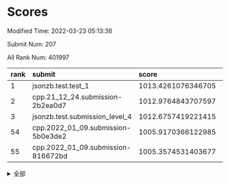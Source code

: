 # Scores

Modified Time: 2022-03-23 05:13:36

Submit Num: 207

All Rank Num: 401997

| rank |               submit               |       score        |       sigma        | pk_num |
| :--- | :--------------------------------- | :----------------- | :----------------- | :----- |
| 1    | jsonzb.test.test_1                 | 1013.4261076346705 | 0.8007918757745366 | 7762   |
| 2    | cpp.21_12_24.submission-2b2ea0d7   | 1012.9764843707597 | 0.7837969501912375 | 7772   |
| 3    | jsonzb.test.submission_level_4     | 1012.6757419221415 | 0.8203745759681613 | 7772   |
| 54   | cpp.2022_01_09.submission-5b0e3de2 | 1005.9170366122985 | 0.7134471295993211 | 7769   |
| 55   | cpp.2022_01_09.submission-816672bd | 1005.3574531403677 | 0.7299110914117891 | 7767   |


<details>
<summary>全部</summary>

| rank |                 submit                 |       score        |       sigma        | pk_num |
| :--- | :------------------------------------- | :----------------- | :----------------- | :----- |
| 1    | jsonzb.test.test_1                     | 1013.4261076346705 | 0.8007918757745366 | 7762   |
| 2    | cpp.21_12_24.submission-2b2ea0d7       | 1012.9764843707597 | 0.7837969501912375 | 7772   |
| 3    | jsonzb.test.submission_level_4         | 1012.6757419221415 | 0.8203745759681613 | 7772   |
| 4    | gobigger.level_3.submission_level_3_15 | 1011.8379125928216 | 0.7953001988436368 | 7768   |
| 5    | gobigger.level_3.submission_level_3_30 | 1011.6097163696161 | 0.7535161074586417 | 7770   |
| 6    | gobigger.level_3.submission_level_3_43 | 1011.5137399800894 | 0.777727275213323  | 7772   |
| 7    | gobigger.level_3.submission_level_3_40 | 1011.4583571817401 | 0.8003286959159942 | 7771   |
| 8    | gobigger.level_3.submission_level_3_33 | 1011.1556716849005 | 0.787382772153273  | 7767   |
| 9    | gobigger.level_3.submission_level_3_34 | 1011.1094259968029 | 0.7786030967301348 | 7765   |
| 10   | gobigger.level_3.submission_level_3_1  | 1011.010949063352  | 0.7679888050236487 | 7773   |
| 11   | gobigger.level_3.submission_level_3_24 | 1010.8966486536792 | 0.7756935051371563 | 7765   |
| 12   | gobigger.level_3.submission_level_3_47 | 1010.6506837123048 | 0.7801858151881907 | 7768   |
| 13   | gobigger.level_3.submission_level_3_4  | 1010.632319544301  | 0.764361570648485  | 7771   |
| 14   | gobigger.level_3.submission_level_3_36 | 1010.6304577145814 | 0.7543210649958532 | 7769   |
| 15   | gobigger.level_3.submission_level_3_29 | 1010.5570249568982 | 0.7622682053209194 | 7764   |
| 16   | gobigger.level_3.submission_level_3_14 | 1010.5372881088169 | 0.7571457239640539 | 7764   |
| 17   | gobigger.level_3.submission_level_3_19 | 1010.4280531229502 | 0.7715362226205541 | 7765   |
| 18   | gobigger.level_3.submission_level_3_16 | 1010.2667531307968 | 0.7752181927349886 | 7765   |
| 19   | gobigger.level_3.submission_level_3_3  | 1010.2526422128453 | 0.7688175027354154 | 7765   |
| 20   | gobigger.level_3.submission_level_3_0  | 1010.2494627877934 | 0.7440396829394587 | 7764   |
| 21   | gobigger.level_3.submission_level_3_39 | 1010.2459832974932 | 0.773494123892771  | 7770   |
| 22   | gobigger.level_3.submission_level_3_10 | 1010.2417952540685 | 0.7532013682090792 | 7769   |
| 23   | gobigger.level_3.submission_level_3_9  | 1010.2281580704091 | 0.7879629717047195 | 7769   |
| 24   | gobigger.level_3.submission_level_3_5  | 1010.2254309614434 | 0.7653137963680958 | 7771   |
| 25   | gobigger.level_3.submission_level_3_11 | 1010.1140730013221 | 0.7663438851907867 | 7762   |
| 26   | gobigger.level_3.submission_level_3_26 | 1010.0534680789045 | 0.7692118972168108 | 7765   |
| 27   | gobigger.level_3.submission_level_3_46 | 1010.0444837915672 | 0.7575623402443293 | 7773   |
| 28   | gobigger.level_3.submission_level_3_49 | 1009.9841282913554 | 0.7424052936902047 | 7768   |
| 29   | gobigger.level_3.submission_level_3_27 | 1009.9708476520397 | 0.7371508476834593 | 7765   |
| 30   | gobigger.level_3.submission_level_3_25 | 1009.9308279181467 | 0.7480192385468356 | 7769   |
| 31   | gobigger.level_3.submission_level_3_38 | 1009.8993100256861 | 0.7482031227758295 | 7770   |
| 32   | gobigger.level_3.submission_level_3_48 | 1009.8853525767022 | 0.753090206447679  | 7766   |
| 33   | gobigger.level_3.submission_level_3_44 | 1009.7741991884972 | 0.7856589482658385 | 7772   |
| 34   | gobigger.level_3.submission_level_3_37 | 1009.697161848752  | 0.7581726552023011 | 7772   |
| 35   | gobigger.level_3.submission_level_3_17 | 1009.673262903988  | 0.7497831011862731 | 7768   |
| 36   | gobigger.level_3.submission_level_3_45 | 1009.6671024123312 | 0.7649967500657937 | 7770   |
| 37   | gobigger.level_3.submission_level_3_23 | 1009.660566237224  | 0.7461040047651837 | 7769   |
| 38   | gobigger.level_3.submission_level_3_18 | 1009.6455521711799 | 0.7649591051145317 | 7767   |
| 39   | gobigger.level_3.submission_level_3_32 | 1009.6365716238768 | 0.7593740770502407 | 7764   |
| 40   | gobigger.level_3.submission_level_3_42 | 1009.6356911119959 | 0.7587395692650827 | 7768   |
| 41   | gobigger.level_3.submission_level_3_2  | 1009.5742997781493 | 0.7696823482601879 | 7767   |
| 42   | gobigger.level_3.submission_level_3_20 | 1009.570857150274  | 0.7509612499046328 | 7764   |
| 43   | gobigger.level_3.submission_level_3_22 | 1009.5007697922503 | 0.753287779918692  | 7763   |
| 44   | gobigger.level_3.submission_level_3_41 | 1009.4887397552318 | 0.7565986644061222 | 7767   |
| 45   | gobigger.level_3.submission_level_3_28 | 1009.2813507183598 | 0.747752780814263  | 7768   |
| 46   | gobigger.level_3.submission_level_3_6  | 1009.0792404972163 | 0.7583713399285819 | 7768   |
| 47   | gobigger.level_3.submission_level_3_8  | 1008.9697579711847 | 0.751476611553068  | 7770   |
| 48   | gobigger.level_3.submission_level_3_7  | 1008.9095859374952 | 0.7502575379214584 | 7770   |
| 49   | gobigger.level_3.submission_level_3_31 | 1008.8002119277436 | 0.7360375347299805 | 7771   |
| 50   | gobigger.level_3.submission_level_3_13 | 1008.5795255497462 | 0.7383569724108361 | 7767   |
| 51   | gobigger.level_3.submission_level_3_21 | 1008.5655861890616 | 0.7462908062332398 | 7766   |
| 52   | gobigger.level_3.submission_level_3_12 | 1008.477660715086  | 0.7427243381330035 | 7771   |
| 53   | gobigger.level_3.submission_level_3_35 | 1008.4400420426844 | 0.7328315127694515 | 7767   |
| 54   | cpp.2022_01_09.submission-5b0e3de2     | 1005.9170366122985 | 0.7134471295993211 | 7769   |
| 55   | cpp.2022_01_09.submission-816672bd     | 1005.3574531403677 | 0.7299110914117891 | 7767   |
| 56   | gobigger.level_1.submission_level_1_42 | 1004.7023108443374 | 0.7166038459831705 | 7766   |
| 57   | gobigger.level_1.submission_level_1_44 | 1004.6828293389516 | 0.7366405578063862 | 7771   |
| 58   | gobigger.level_1.submission_level_1_12 | 1004.5100069643619 | 0.7373792479892703 | 7764   |
| 59   | gobigger.level_1.submission_level_1_29 | 1004.419101976489  | 0.7150872714815877 | 7765   |
| 60   | gobigger.level_1.submission_level_1_35 | 1004.2854688306463 | 0.7261281351806268 | 7770   |
| 61   | gobigger.level_1.submission_level_1_33 | 1004.2822652444291 | 0.7092885538387274 | 7771   |
| 62   | gobigger.level_1.submission_level_1_15 | 1004.087172961048  | 0.7209664658233248 | 7765   |
| 63   | gobigger.level_1.submission_level_1_43 | 1003.9955726648244 | 0.7171235591033582 | 7767   |
| 64   | gobigger.level_1.submission_level_1_1  | 1003.9218208912831 | 0.7201733272661446 | 7765   |
| 65   | gobigger.level_1.submission_level_1_20 | 1003.8395459008594 | 0.7140779341235092 | 7765   |
| 66   | gobigger.level_1.submission_level_1_30 | 1003.7115206698254 | 0.7176125690398556 | 7769   |
| 67   | gobigger.level_1.submission_level_1_26 | 1003.7007932931291 | 0.72405354179347   | 7768   |
| 68   | gobigger.level_1.submission_level_1_2  | 1003.6412430212371 | 0.7110854460864788 | 7768   |
| 69   | gobigger.level_1.submission_level_1_8  | 1003.5334067606763 | 0.7093784959235869 | 7764   |
| 70   | gobigger.level_1.submission_level_1_18 | 1003.5267455237321 | 0.7123975768285289 | 7770   |
| 71   | gobigger.level_1.submission_level_1_9  | 1003.4514645431346 | 0.7008223942754871 | 7770   |
| 72   | gobigger.level_1.submission_level_1_7  | 1003.4390460913996 | 0.708700213763902  | 7764   |
| 73   | gobigger.level_1.submission_level_1_27 | 1003.4099742146095 | 0.7187418742581896 | 7773   |
| 74   | gobigger.level_1.submission_level_1_5  | 1003.3904942310451 | 0.7271427608448697 | 7773   |
| 75   | gobigger.level_1.submission_level_1_25 | 1003.3824430905063 | 0.7265390819587392 | 7771   |
| 76   | gobigger.level_1.submission_level_1_21 | 1003.3553142712959 | 0.717863720992856  | 7768   |
| 77   | gobigger.level_1.submission_level_1_32 | 1003.3091661803475 | 0.7146415455147592 | 7767   |
| 78   | gobigger.level_1.submission_level_1_23 | 1003.2227281309491 | 0.7183942638829676 | 7769   |
| 79   | gobigger.level_1.submission_level_1_40 | 1003.1818427784956 | 0.7149200038988925 | 7766   |
| 80   | gobigger.level_1.submission_level_1_48 | 1003.070350216973  | 0.7147501363709251 | 7769   |
| 81   | gobigger.level_1.submission_level_1_16 | 1003.0088554852641 | 0.7198296935818908 | 7769   |
| 82   | gobigger.level_1.submission_level_1_13 | 1002.9077273560014 | 0.7153901073305607 | 7770   |
| 83   | gobigger.level_1.submission_level_1_38 | 1002.90444248434   | 0.7263333058415191 | 7769   |
| 84   | gobigger.level_1.submission_level_1_22 | 1002.8201448014034 | 0.7107633491704509 | 7771   |
| 85   | gobigger.level_1.submission_level_1_28 | 1002.7962787558578 | 0.7153626353759698 | 7762   |
| 86   | gobigger.level_1.submission_level_1_19 | 1002.7860160744963 | 0.7151727163156142 | 7773   |
| 87   | gobigger.level_1.submission_level_1_0  | 1002.7825073379987 | 0.713735966760779  | 7766   |
| 88   | gobigger.level_1.submission_level_1_39 | 1002.7783225771905 | 0.6993715147793108 | 7770   |
| 89   | gobigger.level_1.submission_level_1_36 | 1002.7523218414453 | 0.7162133227377305 | 7765   |
| 90   | gobigger.level_1.submission_level_1_3  | 1002.6792610740523 | 0.713944354684925  | 7772   |
| 91   | gobigger.level_1.submission_level_1_37 | 1002.6775344196969 | 0.7197521762674914 | 7773   |
| 92   | gobigger.level_1.submission_level_1_24 | 1002.6654142696918 | 0.7087027959275599 | 7764   |
| 93   | gobigger.level_1.submission_level_1_41 | 1002.6355489564154 | 0.70655762196382   | 7764   |
| 94   | gobigger.level_1.submission_level_1_46 | 1002.6344231887501 | 0.7156098398280721 | 7768   |
| 95   | gobigger.level_1.submission_level_1_47 | 1002.6315078908558 | 0.721770732926667  | 7771   |
| 96   | gobigger.level_1.submission_level_1_34 | 1002.6202779130039 | 0.7151207193906343 | 7767   |
| 97   | gobigger.level_1.submission_level_1_17 | 1002.5578839309158 | 0.7153681093676219 | 7768   |
| 98   | gobigger.level_1.submission_level_1_14 | 1002.5467798524891 | 0.7095933309226496 | 7768   |
| 99   | gobigger.level_1.submission_level_1_6  | 1002.5062167969767 | 0.7048302852236268 | 7769   |
| 100  | gobigger.level_1.submission_level_1_49 | 1002.4889387666486 | 0.7064751528581247 | 7774   |
| 101  | gobigger.level_1.submission_level_1_45 | 1002.4824079986271 | 0.7009516958685013 | 7767   |
| 102  | gobigger.level_1.submission_level_1_10 | 1002.4153570837706 | 0.710001779007462  | 7767   |
| 103  | gobigger.level_1.submission_level_1_4  | 1002.2342640079336 | 0.7114839355423501 | 7772   |
| 104  | gobigger.level_1.submission_level_1_11 | 1002.0115685704853 | 0.7049266876614902 | 7770   |
| 105  | gobigger.level_1.submission_level_1_31 | 1001.5825333769285 | 0.7114122503364821 | 7763   |
| 106  | gobigger.random.submission_random_47   | 997.2793055847601  | 0.7000865331341306 | 7768   |
| 107  | gobigger.random.submission_random_15   | 997.144392163761   | 0.724805629813625  | 7769   |
| 108  | gobigger.random.submission_random_2    | 997.0260176758189  | 0.7115347816583182 | 7769   |
| 109  | gobigger.random.submission_random_41   | 996.9655760822386  | 0.7134480116513354 | 7767   |
| 110  | gobigger.random.submission_random_31   | 996.813786874485   | 0.7061568590711821 | 7763   |
| 111  | gobigger.random.submission_random_21   | 996.797434566897   | 0.7083206578915174 | 7768   |
| 112  | gobigger.random.submission_random_5    | 996.7970040253699  | 0.7221860017744446 | 7772   |
| 113  | gobigger.random.submission_random_10   | 996.7667199795418  | 0.7185300722480962 | 7768   |
| 114  | gobigger.random.submission_random_28   | 996.7476937701831  | 0.7158299044651615 | 7774   |
| 115  | gobigger.random.submission_random_45   | 996.6866045462872  | 0.7045003436917598 | 7767   |
| 116  | gobigger.random.submission_random_32   | 996.6800159542519  | 0.7036507907469732 | 7765   |
| 117  | gobigger.random.submission_random_4    | 996.5328070081401  | 0.7154074271072124 | 7770   |
| 118  | gobigger.random.submission_random_22   | 996.5175899212975  | 0.7049345320466183 | 7764   |
| 119  | gobigger.random.submission_random_43   | 996.4919023700057  | 0.6996902794336926 | 7759   |
| 120  | gobigger.random.submission_random_1    | 996.4456131715583  | 0.6894971889135172 | 7772   |
| 121  | gobigger.random.submission_random_29   | 996.430013798625   | 0.7059077136510394 | 7771   |
| 122  | gobigger.random.submission_random_19   | 996.4052061781443  | 0.7083574402420648 | 7768   |
| 123  | gobigger.random.submission_random_27   | 996.3967169081255  | 0.7272705217662516 | 7766   |
| 124  | gobigger.random.submission_random_40   | 996.3774926554416  | 0.7102850206953237 | 7768   |
| 125  | gobigger.random.submission_random_44   | 996.338077590561   | 0.7109351603743804 | 7770   |
| 126  | gobigger.random.submission_random_26   | 996.3120628755141  | 0.7096925109043604 | 7768   |
| 127  | gobigger.random.submission_random_6    | 996.289888101515   | 0.7203693629719637 | 7770   |
| 128  | gobigger.random.submission_random_48   | 996.2808678310037  | 0.7310760838601655 | 7765   |
| 129  | gobigger.random.submission_random_3    | 996.2404763175542  | 0.7090350830233085 | 7767   |
| 130  | gobigger.random.submission_random_20   | 996.2224583370497  | 0.7110047728738305 | 7774   |
| 131  | gobigger.random.submission_random_11   | 996.2180148538482  | 0.7243398094595029 | 7773   |
| 132  | gobigger.random.submission_random_0    | 996.1905491260413  | 0.7112657091941487 | 7769   |
| 133  | gobigger.random.submission_random_42   | 996.1093741072018  | 0.7102753718923468 | 7772   |
| 134  | gobigger.random.submission_random_39   | 996.0848891198608  | 0.7064872080095882 | 7767   |
| 135  | gobigger.random.submission_random_13   | 996.0564177504544  | 0.7216644397297243 | 7770   |
| 136  | gobigger.random.submission_random_17   | 996.0205483428273  | 0.7112424914049712 | 7771   |
| 137  | gobigger.random.submission_random_14   | 995.978395150658   | 0.7157340375335408 | 7767   |
| 138  | gobigger.random.submission_random_18   | 995.9245573804002  | 0.7100492022028394 | 7767   |
| 139  | gobigger.random.submission_random_7    | 995.9186289991273  | 0.7146616564807187 | 7768   |
| 140  | gobigger.random.submission_random_38   | 995.8540641001428  | 0.7054205125331752 | 7772   |
| 141  | gobigger.random.submission_random_23   | 995.7706887565109  | 0.7022540818401395 | 7771   |
| 142  | gobigger.random.submission_random_12   | 995.7564840862849  | 0.7300803002391619 | 7767   |
| 143  | gobigger.random.submission_random_49   | 995.7174496388308  | 0.7010795207183413 | 7771   |
| 144  | gobigger.random.submission_random_24   | 995.6983562970064  | 0.7253205848836541 | 7766   |
| 145  | gobigger.random.submission_random_25   | 995.6184601800185  | 0.7072466683720576 | 7757   |
| 146  | gobigger.random.submission_random_33   | 995.5769680166721  | 0.7057001024030796 | 7767   |
| 147  | gobigger.random.submission_random_35   | 995.5092095438014  | 0.7185675879451187 | 7767   |
| 148  | gobigger.random.submission_random_8    | 995.4468941096688  | 0.7218391521304821 | 7766   |
| 149  | gobigger.random.submission_random_37   | 995.3853919437136  | 0.7088523533597857 | 7770   |
| 150  | gobigger.random.submission_random_9    | 995.2493988052379  | 0.7055365420854008 | 7768   |
| 151  | gobigger.random.submission_random_16   | 995.2400704341799  | 0.723557067110196  | 7768   |
| 152  | gobigger.random.submission_random_36   | 995.1680727648859  | 0.7062225468874597 | 7768   |
| 153  | gobigger.random.submission_random_34   | 994.9244827365076  | 0.7250421835995683 | 7766   |
| 154  | gobigger.random.submission_random_46   | 994.7687347584365  | 0.72222403533128   | 7768   |
| 155  | gobigger.random.submission_random_30   | 994.7249051903038  | 0.7349426773390498 | 7773   |
| 156  | gobigger.level_2.submission_level_2_7  | 994.3775096863266  | 0.7269185312157885 | 7762   |
| 157  | gobigger.level_2.submission_level_2_2  | 994.0803153158607  | 0.7293347450862392 | 7764   |
| 158  | gobigger.level_2.submission_level_2_35 | 993.7669103933159  | 0.7273588501508286 | 7772   |
| 159  | gobigger.level_2.submission_level_2_44 | 993.7480899900493  | 0.7272624088215378 | 7766   |
| 160  | gobigger.level_2.submission_level_2_0  | 993.6136133834005  | 0.7249678507448453 | 7766   |
| 161  | gobigger.level_2.submission_level_2_13 | 993.4085845402809  | 0.7248260087897789 | 7771   |
| 162  | gobigger.level_2.submission_level_2_23 | 993.383727039381   | 0.7268729996038539 | 7763   |
| 163  | gobigger.level_2.submission_level_2_19 | 993.2320110921041  | 0.7339467994090709 | 7766   |
| 164  | gobigger.level_2.submission_level_2_12 | 993.1652996930711  | 0.7288173438626162 | 7774   |
| 165  | gobigger.level_2.submission_level_2_3  | 992.8374381651921  | 0.7368368101622608 | 7769   |
| 166  | gobigger.level_2.submission_level_2_41 | 992.7882115082227  | 0.7485805524104072 | 7768   |
| 167  | gobigger.level_2.submission_level_2_37 | 992.7763427952791  | 0.7306702559893796 | 7772   |
| 168  | gobigger.level_2.submission_level_2_47 | 992.4282505775946  | 0.7347462693050151 | 7768   |
| 169  | gobigger.level_2.submission_level_2_26 | 992.4070846040278  | 0.7456478228666347 | 7770   |
| 170  | gobigger.level_2.submission_level_2_15 | 992.3291486168356  | 0.7405852725607331 | 7769   |
| 171  | gobigger.level_2.submission_level_2_16 | 992.2974743069435  | 0.745292376618173  | 7770   |
| 172  | gobigger.level_2.submission_level_2_10 | 992.1914718188281  | 0.7351855305824793 | 7764   |
| 173  | gobigger.level_2.submission_level_2_33 | 992.1796772380104  | 0.7477951617814559 | 7767   |
| 174  | gobigger.level_2.submission_level_2_4  | 992.1371329299795  | 0.7448456378197528 | 7767   |
| 175  | gobigger.level_2.submission_level_2_20 | 992.0755573950215  | 0.7388309757276272 | 7768   |
| 176  | gobigger.level_2.submission_level_2_36 | 992.0697879015227  | 0.7588654524133086 | 7768   |
| 177  | gobigger.level_2.submission_level_2_21 | 992.0509722272806  | 0.7384451432304407 | 7770   |
| 178  | gobigger.level_2.submission_level_2_9  | 992.030325373954   | 0.7322233035671118 | 7768   |
| 179  | gobigger.level_2.submission_level_2_11 | 991.9547769807165  | 0.7617849365590696 | 7766   |
| 180  | gobigger.level_2.submission_level_2_32 | 991.8334085371363  | 0.7539014931671449 | 7767   |
| 181  | gobigger.level_2.submission_level_2_45 | 991.7900848797993  | 0.7539752860021497 | 7765   |
| 182  | gobigger.level_2.submission_level_2_49 | 991.7728524106179  | 0.749736309825632  | 7765   |
| 183  | gobigger.level_2.submission_level_2_30 | 991.7639373364672  | 0.726001735408604  | 7769   |
| 184  | gobigger.level_2.submission_level_2_17 | 991.7518627072747  | 0.7504853576578479 | 7770   |
| 185  | gobigger.level_2.submission_level_2_18 | 991.7323225349966  | 0.7546403901023051 | 7771   |
| 186  | gobigger.level_2.submission_level_2_1  | 991.7004780045249  | 0.7435040756744841 | 7766   |
| 187  | gobigger.level_2.submission_level_2_25 | 991.6364712635251  | 0.7364274575766341 | 7767   |
| 188  | gobigger.level_2.submission_level_2_24 | 991.6098779117335  | 0.7572073125079454 | 7769   |
| 189  | gobigger.level_2.submission_level_2_38 | 991.5824033570476  | 0.7355084300435673 | 7772   |
| 190  | gobigger.level_2.submission_level_2_48 | 991.5276066373518  | 0.7260531121243513 | 7768   |
| 191  | gobigger.level_2.submission_level_2_14 | 991.513744217524   | 0.7634029578973669 | 7766   |
| 192  | gobigger.level_2.submission_level_2_22 | 991.4847028721622  | 0.7470119417155443 | 7773   |
| 193  | gobigger.level_2.submission_level_2_39 | 991.470397131193   | 0.7493456790627521 | 7770   |
| 194  | gobigger.level_2.submission_level_2_34 | 991.4113190435388  | 0.7396547414419642 | 7765   |
| 195  | gobigger.level_2.submission_level_2_29 | 991.3342477780843  | 0.7686503957746437 | 7764   |
| 196  | gobigger.level_2.submission_level_2_42 | 991.2898264087213  | 0.7504943926430792 | 7767   |
| 197  | gobigger.level_2.submission_level_2_46 | 991.2005667880026  | 0.7598517289334864 | 7767   |
| 198  | gobigger.level_2.submission_level_2_5  | 991.1403295893226  | 0.7418787356657184 | 7773   |
| 199  | gobigger.level_2.submission_level_2_40 | 991.1312523642229  | 0.7667863241877345 | 7771   |
| 200  | gobigger.level_2.submission_level_2_27 | 991.0813605785979  | 0.7580034817930117 | 7766   |
| 201  | gobigger.level_2.submission_level_2_31 | 991.0246140148     | 0.7514828401754878 | 7770   |
| 202  | gobigger.level_2.submission_level_2_8  | 990.6379920834662  | 0.7722734600603748 | 7770   |
| 203  | gobigger.level_2.submission_level_2_28 | 990.6243636180785  | 0.7831305622461482 | 7772   |
| 204  | gobigger.level_2.submission_level_2_43 | 990.2261898160534  | 0.7673616992879496 | 7767   |
| 205  | gobigger.level_2.submission_level_2_6  | 990.1840367709876  | 0.7570721055655109 | 7761   |
| 206  | gobigger.none.submission_none_0        | 979.1515916280199  | 1.2196802766096484 | 7768   |
| 207  | gobigger.none.submission_none_1        | 975.7878403948229  | 1.479057987711105  | 7769   |

</details>